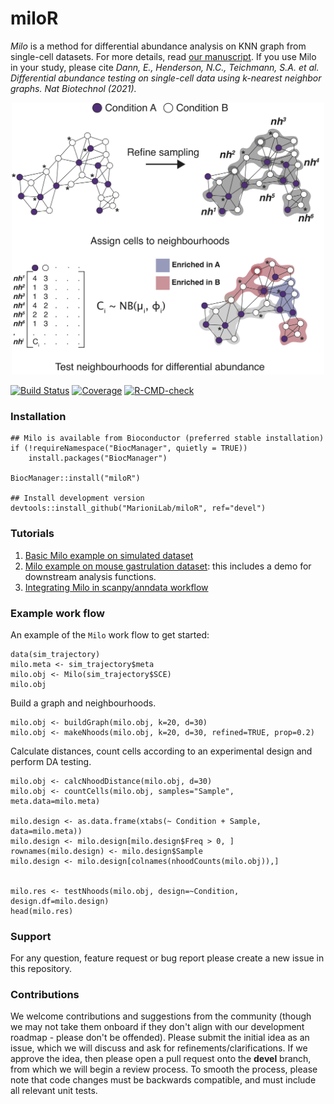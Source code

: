 # miloR
_Milo_ is a method for differential abundance analysis on KNN graph from single-cell datasets. For more details, read [our manuscript](https://doi.org/10.1038/s41587-021-01033-z). If you use Milo in your study, please cite _Dann, E., Henderson, N.C., Teichmann, S.A. et al. Differential abundance testing on single-cell data using k-nearest neighbor graphs. Nat Biotechnol (2021)._

<p align="center">
  <img src="docs/milo_schematic.png" width="500">
</p>

[![Build Status](https://travis-ci.com/MarioniLab/miloR.svg?branch=master)](https://travis-ci.com/MarioniLab/miloR)
[![Coverage](https://codecov.io/gh/MarioniLab/miloR/branch/master/graph/badge.svg)](https://codecov.io/gh/MarioniLab/miloR)
[![R-CMD-check](https://github.com/MarioniLab/miloR/actions/workflows/RCMD_check.yml/badge.svg)](https://github.com/MarioniLab/miloR/actions/workflows/RCMD_check.yml)

### Installation

```
## Milo is available from Bioconductor (preferred stable installation)
if (!requireNamespace("BiocManager", quietly = TRUE))
    install.packages("BiocManager")

BiocManager::install("miloR")

## Install development version
devtools::install_github("MarioniLab/miloR", ref="devel") 
```

### Tutorials

1. [Basic Milo example on simulated dataset](https://rawcdn.githack.com/MarioniLab/miloR/3646391023f600bae00efd9d940b888503d7a536/docs/articles/milo_demo.html)
2. [Milo example on mouse gastrulation dataset](https://rawcdn.githack.com/MarioniLab/miloR/7c7f906b94a73e62e36e095ddb3e3567b414144e/vignettes/milo_gastrulation.html#5_Finding_markers_of_DA_populations): this includes a demo for downstream analysis functions.
3. [Integrating Milo in scanpy/anndata workflow](https://github.com/MarioniLab/milo_analysis_2020/blob/main/notebooks/milo_in_python.ipynb)

### Example work flow
An example of the `Milo` work flow to get started:

```{r}
data(sim_trajectory)
milo.meta <- sim_trajectory$meta
milo.obj <- Milo(sim_trajectory$SCE)
milo.obj
```

Build a graph and neighbourhoods.

```{r}
milo.obj <- buildGraph(milo.obj, k=20, d=30)
milo.obj <- makeNhoods(milo.obj, k=20, d=30, refined=TRUE, prop=0.2)
```

Calculate distances, count cells according to an experimental design and perform DA testing.

```{r}
milo.obj <- calcNhoodDistance(milo.obj, d=30)
milo.obj <- countCells(milo.obj, samples="Sample", meta.data=milo.meta)

milo.design <- as.data.frame(xtabs(~ Condition + Sample, data=milo.meta))
milo.design <- milo.design[milo.design$Freq > 0, ]
rownames(milo.design) <- milo.design$Sample
milo.design <- milo.design[colnames(nhoodCounts(milo.obj)),]


milo.res <- testNhoods(milo.obj, design=~Condition, design.df=milo.design)
head(milo.res)
```

### Support

For any question, feature request or bug report please create a new issue in this repository.

### Contributions

We welcome contributions and suggestions from the community (though we may not take them onboard if they don't align with our development roadmap - please 
don't be offended). Please submit the initial idea as an issue, which we will discuss and ask for refinements/clarifications. If we approve the idea, then 
please open a pull request onto the __devel__ branch, from which we will begin a review process. To smooth the process, please note that code changes must be 
backwards compatible, and must include all relevant unit tests.
